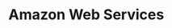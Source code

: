 <!-- ---
layout: default
title: Amazon Web Services
parent: usage and integrations
nav_order: 2
permalink: /usage-and-integrations/aws
--- -->

# Amazon Web Services
